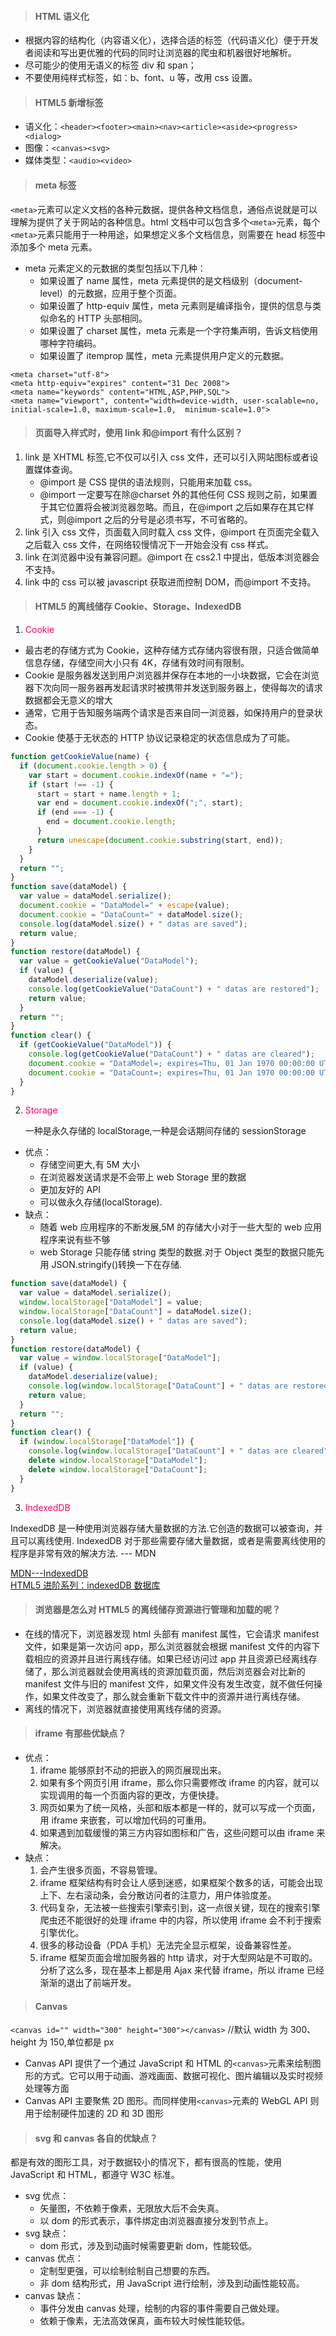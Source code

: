 > #### HTML 语义化

- 根据内容的结构化（内容语义化），选择合适的标签（代码语义化）便于开发者阅读和写出更优雅的代码的同时让浏览器的爬虫和机器很好地解析。
- 尽可能少的使用无语义的标签 div 和 span；
- 不要使用纯样式标签，如：b、font、u 等，改用 css 设置。

> #### HTML5 新增标签

- 语义化：`<header><footer><main><nav><article><aside><progress><dialog>`
- 图像：`<canvas><svg>`
- 媒体类型：`<audio><video>`

> #### meta 标签

`<meta>`元素可以定义文档的各种元数据，提供各种文档信息，通俗点说就是可以理解为提供了关于网站的各种信息。html 文档中可以包含多个`<meta>`元素，每个`<meta>`元素只能用于一种用途，如果想定义多个文档信息，则需要在 head 标签中添加多个 meta 元素。

- meta 元素定义的元数据的类型包括以下几种：
  - 如果设置了 name 属性，meta 元素提供的是文档级别（document-level）的元数据，应用于整个页面。
  - 如果设置了 http-equiv 属性，meta 元素则是编译指令，提供的信息与类似命名的 HTTP 头部相同。
  - 如果设置了 charset 属性，meta 元素是一个字符集声明，告诉文档使用哪种字符编码。
  - 如果设置了 itemprop 属性，meta 元素提供用户定义的元数据。

```
<meta charset="utf-8">
<meta http-equiv="expires" content="31 Dec 2008">
<meta name="keywords" content="HTML,ASP,PHP,SQL">
<meta name="viewport", content="width=device-width, user-scalable=no, initial-scale=1.0, maximum-scale=1.0,  minimum-scale=1.0">
```

> #### 页面导入样式时，使用 link 和@import 有什么区别？

1. link 是 XHTML 标签,它不仅可以引入 css 文件，还可以引入网站图标或者设置媒体查询。
   - @import 是 CSS 提供的语法规则，只能用来加载 css。
   - @import 一定要写在除@charset 外的其他任何 CSS 规则之前，如果置于其它位置将会被浏览器忽略。而且，在@import 之后如果存在其它样式，则@import 之后的分号是必须书写，不可省略的。
2. link 引入 css 文件，页面载入同时载入 css 文件，@import 在页面完全载入之后载入 css 文件，在网络较慢情况下一开始会没有 css 样式。
3. link 在浏览器中没有兼容问题。@import 在 css2.1 中提出，低版本浏览器会不支持。
4. link 中的 css 可以被 javascript 获取进而控制 DOM，而@import 不支持。

> #### HTML5 的离线储存 Cookie、Storage、IndexedDB

1. <font color="#f06">Cookie</font>

- 最古老的存储方式为 Cookie，这种存储方式存储内容很有限，只适合做简单信息存储，存储空间大小只有 4K，存储有效时间有限制。
- Cookie 是服务器发送到用户浏览器并保存在本地的一小块数据，它会在浏览器下次向同一服务器再发起请求时被携带并发送到服务器上，使得每次的请求数据都会无意义的增大
- 通常，它用于告知服务端两个请求是否来自同一浏览器，如保持用户的登录状态。
- Cookie 使基于无状态的 HTTP 协议记录稳定的状态信息成为了可能。

```js
function getCookieValue(name) {
  if (document.cookie.length > 0) {
    var start = document.cookie.indexOf(name + "=");
    if (start !== -1) {
      start = start + name.length + 1;
      var end = document.cookie.indexOf(";", start);
      if (end === -1) {
        end = document.cookie.length;
      }
      return unescape(document.cookie.substring(start, end));
    }
  }
  return "";
}
function save(dataModel) {
  var value = dataModel.serialize();
  document.cookie = "DataModel=" + escape(value);
  document.cookie = "DataCount=" + dataModel.size();
  console.log(dataModel.size() + " datas are saved");
  return value;
}
function restore(dataModel) {
  var value = getCookieValue("DataModel");
  if (value) {
    dataModel.deserialize(value);
    console.log(getCookieValue("DataCount") + " datas are restored");
    return value;
  }
  return "";
}
function clear() {
  if (getCookieValue("DataModel")) {
    console.log(getCookieValue("DataCount") + " datas are cleared");
    document.cookie = "DataModel=; expires=Thu, 01 Jan 1970 00:00:00 UTC";
    document.cookie = "DataCount=; expires=Thu, 01 Jan 1970 00:00:00 UTC";
  }
}
```

2. <font color="#f06">Storage</font>

   一种是永久存储的 localStorage,一种是会话期间存储的 sessionStorage

- 优点：
  - 存储空间更大,有 5M 大小
  - 在浏览器发送请求是不会带上 web Storage 里的数据
  - 更加友好的 API
  - 可以做永久存储(localStorage).
- 缺点：
  - 随着 web 应用程序的不断发展,5M 的存储大小对于一些大型的 web 应用程序来说有些不够
  - web Storage 只能存储 string 类型的数据.对于 Object 类型的数据只能先用 JSON.stringify()转换一下在存储.

```js
function save(dataModel) {
  var value = dataModel.serialize();
  window.localStorage["DataModel"] = value;
  window.localStorage["DataCount"] = dataModel.size();
  console.log(dataModel.size() + " datas are saved");
  return value;
}
function restore(dataModel) {
  var value = window.localStorage["DataModel"];
  if (value) {
    dataModel.deserialize(value);
    console.log(window.localStorage["DataCount"] + " datas are restored");
    return value;
  }
  return "";
}
function clear() {
  if (window.localStorage["DataModel"]) {
    console.log(window.localStorage["DataCount"] + " datas are cleared");
    delete window.localStorage["DataModel"];
    delete window.localStorage["DataCount"];
  }
}
```

3. <font color="#f06">IndexedDB</font>

IndexedDB 是一种使用浏览器存储大量数据的方法.它创造的数据可以被查询，并且可以离线使用. IndexedDB 对于那些需要存储大量数据，或者是需要离线使用的程序是非常有效的解决方法. --- MDN

[MDN---IndexedDB](!https://developer.mozilla.org/zh-CN/docs/Web/API/IndexedDB_API)  
[HTML5 进阶系列：indexedDB 数据库](!https://juejin.im/post/59013d2c0ce46300614ebe70)

> #### 浏览器是怎么对 HTML5 的离线储存资源进行管理和加载的呢？

- 在线的情况下，浏览器发现 html 头部有 manifest 属性，它会请求 manifest 文件，如果是第一次访问 app，那么浏览器就会根据 manifest 文件的内容下载相应的资源并且进行离线存储。如果已经访问过 app 并且资源已经离线存储了，那么浏览器就会使用离线的资源加载页面，然后浏览器会对比新的 manifest 文件与旧的 manifest 文件，如果文件没有发生改变，就不做任何操作，如果文件改变了，那么就会重新下载文件中的资源并进行离线存储。
- 离线的情况下，浏览器就直接使用离线存储的资源。

> #### iframe 有那些优缺点？

- 优点：
  1. iframe 能够原封不动的把嵌入的网页展现出来。
  2. 如果有多个网页引用 iframe，那么你只需要修改 iframe 的内容，就可以实现调用的每一个页面内容的更改，方便快捷。
  3. 网页如果为了统一风格，头部和版本都是一样的，就可以写成一个页面，用 iframe 来嵌套，可以增加代码的可重用。
  4. 如果遇到加载缓慢的第三方内容如图标和广告，这些问题可以由 iframe 来解决。
- 缺点：
  1. 会产生很多页面，不容易管理。
  2. iframe 框架结构有时会让人感到迷惑，如果框架个数多的话，可能会出现上下、左右滚动条，会分散访问者的注意力，用户体验度差。
  3. 代码复杂，无法被一些搜索引擎索引到，这一点很关键，现在的搜索引擎爬虫还不能很好的处理 iframe 中的内容，所以使用 iframe 会不利于搜索引擎优化。
  4. 很多的移动设备（PDA 手机）无法完全显示框架，设备兼容性差。
  5. iframe 框架页面会增加服务器的 http 请求，对于大型网站是不可取的。  
     分析了这么多，现在基本上都是用 Ajax 来代替 iframe，所以 iframe 已经渐渐的退出了前端开发。

> #### Canvas

`<canvas id="" width="300" height="300"></canvas>` //默认 width 为 300、height 为 150,单位都是 px

- Canvas API 提供了一个通过 JavaScript 和 HTML 的`<canvas>`元素来绘制图形的方式。它可以用于动画、游戏画面、数据可视化、图片编辑以及实时视频处理等方面
- Canvas API 主要聚焦 2D 图形。而同样使用`<canvas>`元素的 WebGL API 则用于绘制硬件加速的 2D 和 3D 图形

> #### svg 和 canvas 各自的优缺点？

都是有效的图形工具，对于数据较小的情况下，都有很高的性能，使用 JavaScript 和 HTML，都遵守 W3C 标准。

- svg 优点：
  - 矢量图，不依赖于像素，无限放大后不会失真。
  - 以 dom 的形式表示，事件绑定由浏览器直接分发到节点上。
- svg 缺点：
  - dom 形式，涉及到动画时候需要更新 dom，性能较低。
- canvas 优点：
  - 定制型更强，可以绘制绘制自己想要的东西。
  - 非 dom 结构形式，用 JavaScript 进行绘制，涉及到动画性能较高。
- canvas 缺点：
  - 事件分发由 canvas 处理，绘制的内容的事件需要自己做处理。
  - 依赖于像素，无法高效保真，画布较大时候性能较低。
